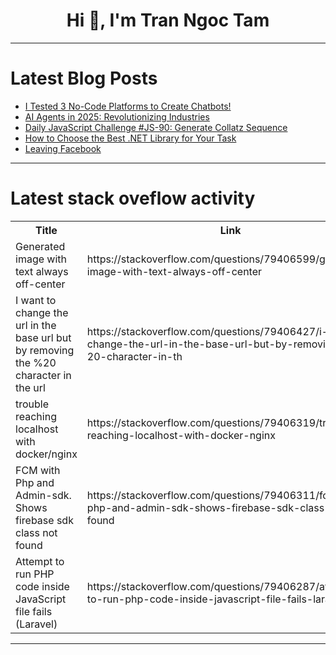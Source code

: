 <h1 align="center">Hi 👋, I'm Tran Ngoc Tam</h1>

---

# Latest Blog Posts 
<!-- BLOG-POST-LIST:START -->
- [I Tested 3 No-Code Platforms to Create Chatbots!](https://dev.to/aiza_rashid_1826ae90a8102/i-tested-3-no-code-platforms-to-create-chatbots-216n)
- [AI Agents in 2025: Revolutionizing Industries](https://dev.to/rishabh_raj_2b61a1c41b371/ai-agents-in-2025-revolutionizing-industries-117j)
- [Daily JavaScript Challenge #JS-90: Generate Collatz Sequence](https://dev.to/dpc/daily-javascript-challenge-js-90-generate-collatz-sequence-872)
- [How to Choose the Best .NET Library for Your Task](https://dev.to/meletuananh/how-to-choose-the-best-net-library-for-your-task-467n)
- [Leaving Facebook](https://dev.to/gajanan0707/leaving-facebook-427e)
<!-- BLOG-POST-LIST:END -->

---

# Latest stack oveflow activity
<table>
  <tr><th>Title</th><th>Link</th></tr>
  <!-- STACKOVERFLOW:START --><tr><td>Generated image with text always off-center</td><td>https://stackoverflow.com/questions/79406599/generated-image-with-text-always-off-center</td></tr><tr><td>I want to change the url in the base url but by removing the %20 character in the url</td><td>https://stackoverflow.com/questions/79406427/i-want-to-change-the-url-in-the-base-url-but-by-removing-the-20-character-in-th</td></tr><tr><td>trouble reaching localhost with docker/nginx</td><td>https://stackoverflow.com/questions/79406319/trouble-reaching-localhost-with-docker-nginx</td></tr><tr><td>FCM with Php and Admin-sdk. Shows firebase sdk class not found</td><td>https://stackoverflow.com/questions/79406311/fcm-with-php-and-admin-sdk-shows-firebase-sdk-class-not-found</td></tr><tr><td>Attempt to run PHP code inside JavaScript file fails &lpar;Laravel&rpar;</td><td>https://stackoverflow.com/questions/79406287/attempt-to-run-php-code-inside-javascript-file-fails-laravel</td></tr><!-- STACKOVERFLOW:END -->
</table>

---



